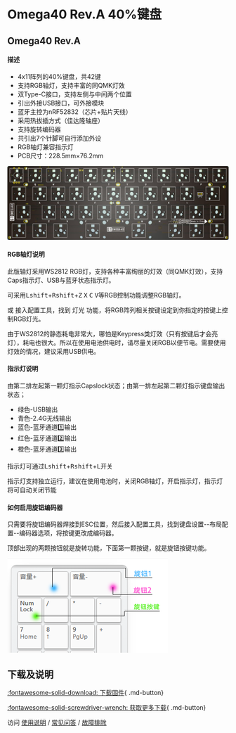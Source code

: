 Omega40 Rev.A 40%键盘
=====================

Omega40 Rev.A
------------

#### 描述

- 4x11阵列的40%键盘，共42键
- 支持RGB轴灯，支持丰富的同QMK灯效
- 双Type-C接口，支持左侧与中间两个位置
- 引出外接USB接口，可外接模块
- 蓝牙主控为nRF52832（芯片+贴片天线）
- 采用热拔插方式（佳达隆轴座）
- 支持旋转编码器
- 共引出7个针脚可自行添加外设
- RGB轴灯兼容指示灯
- PCB尺寸：228.5mm×76.2mm

![](../img/omega40.rev.A.jpg "Omega40 PCB")

#### RGB轴灯说明

此版轴灯采用WS2812 RGB灯，支持各种丰富绚丽的灯效（同QMK灯效），支持Caps指示灯、USB与蓝牙状态指示灯。

可采用<kbd>Lshift</kbd>+<kbd>Rshift</kbd>+<kbd>Z</kbd> <kbd>X</kbd> <kbd>C</kbd> <kbd>V</kbd>等RGB控制功能调整RGB轴灯。

或 接入配置工具，找到 灯光 功能，将RGB阵列相关按键设定到你指定的按键上控制RGB灯光。

由于WS2812的静态耗电非常大，哪怕是Keypress类灯效（只有按键后才会亮灯），耗电也很大。所以在使用电池供电时，请尽量关闭RGB以便节电。需要使用灯效的情况，建议采用USB供电。

#### 指示灯说明

由第二排左起第一颗灯指示Capslock状态；由第一排左起第二颗灯指示键盘输出状态；

- 绿色-USB输出
- 青色-2.4G无线输出
- 蓝色-蓝牙通道1️⃣输出
- 红色-蓝牙通道2️⃣输出
- 橙色-蓝牙通道3️⃣输出

指示灯可通过<kbd>Lshift</kbd>+<kbd>Rshift</kbd>+<kbd>L</kbd>开关

指示灯支持独立运行，建议在使用电池时，关闭RGB轴灯，开启指示灯，指示灯将可自动关闭节能

#### 如何启用旋钮编码器

只需要将旋钮编码器焊接到ESC位置，然后接入配置工具，找到键盘设置--布局配置--编码器选项，将按键更改成编码器。

顶部出现的两颗按钮就是旋转功能，下面第一颗按键，就是旋钮按键功能。

![](../img/rotary.png "按键示意图")


下载及说明
---------------

[:fontawesome-solid-download:  下载固件](https://glab.online/down/Glab3.0/){ .md-button}

[:fontawesome-solid-screwdriver-wrench:  获取更多下载](../down/download.md){ .md-button}

访问 [使用说明](../../manual) / [常见问答](../../faq) / [故障排除](../../trouble)